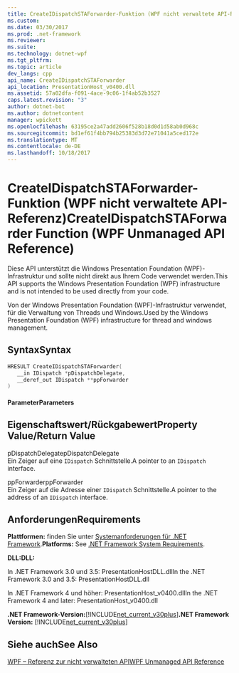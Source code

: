 ```yaml
---
title: CreateIDispatchSTAForwarder-Funktion (WPF nicht verwaltete API-Referenz)
ms.custom: 
ms.date: 03/30/2017
ms.prod: .net-framework
ms.reviewer: 
ms.suite: 
ms.technology: dotnet-wpf
ms.tgt_pltfrm: 
ms.topic: article
dev_langs: cpp
api_name: CreateIDispatchSTAForwarder
api_location: PresentationHost_v0400.dll
ms.assetid: 57a02dfa-f091-4ace-9c06-1f4ab52b3527
caps.latest.revision: "3"
author: dotnet-bot
ms.author: dotnetcontent
manager: wpickett
ms.openlocfilehash: 63195ce2a47add2606f528b18d0d1d58ab0d968c
ms.sourcegitcommit: bd1ef61f4bb794b25383d3d72e71041a5ced172e
ms.translationtype: MT
ms.contentlocale: de-DE
ms.lasthandoff: 10/18/2017
---
```

# <a name="createidispatchstaforwarder-function-wpf-unmanaged-api-reference"></a><span data-ttu-id="f4f10-102">CreateIDispatchSTAForwarder-Funktion (WPF nicht verwaltete API-Referenz)</span><span class="sxs-lookup"><span data-stu-id="f4f10-102">CreateIDispatchSTAForwarder Function (WPF Unmanaged API Reference)</span></span>
<span data-ttu-id="f4f10-103">Diese API unterstützt die Windows Presentation Foundation (WPF)-Infrastruktur und sollte nicht direkt aus Ihrem Code verwendet werden.</span><span class="sxs-lookup"><span data-stu-id="f4f10-103">This API supports the Windows Presentation Foundation (WPF) infrastructure and is not intended to be used directly from your code.</span></span>  
  
 <span data-ttu-id="f4f10-104">Von der Windows Presentation Foundation (WPF)-Infrastruktur verwendet, für die Verwaltung von Threads und Windows.</span><span class="sxs-lookup"><span data-stu-id="f4f10-104">Used by the Windows Presentation Foundation (WPF) infrastructure for thread and windows management.</span></span>  
  
## <a name="syntax"></a><span data-ttu-id="f4f10-105">Syntax</span><span class="sxs-lookup"><span data-stu-id="f4f10-105">Syntax</span></span>  
  
```cpp  
HRESULT CreateIDispatchSTAForwarder(  
   __in IDispatch *pDispatchDelegate,   
   __deref_out IDispatch **ppForwarder  
)  
```  
  
#### <a name="parameters"></a><span data-ttu-id="f4f10-106">Parameter</span><span class="sxs-lookup"><span data-stu-id="f4f10-106">Parameters</span></span>  
  
## <a name="property-valuereturn-value"></a><span data-ttu-id="f4f10-107">Eigenschaftswert/Rückgabewert</span><span class="sxs-lookup"><span data-stu-id="f4f10-107">Property Value/Return Value</span></span>  
 <span data-ttu-id="f4f10-108">pDispatchDelegate</span><span class="sxs-lookup"><span data-stu-id="f4f10-108">pDispatchDelegate</span></span>  
 <span data-ttu-id="f4f10-109">Ein Zeiger auf eine `IDispatch` Schnittstelle.</span><span class="sxs-lookup"><span data-stu-id="f4f10-109">A pointer to an `IDispatch` interface.</span></span>  
  
 <span data-ttu-id="f4f10-110">ppForwarder</span><span class="sxs-lookup"><span data-stu-id="f4f10-110">ppForwarder</span></span>  
 <span data-ttu-id="f4f10-111">Ein Zeiger auf die Adresse einer `IDispatch` Schnittstelle.</span><span class="sxs-lookup"><span data-stu-id="f4f10-111">A pointer to the address of an `IDispatch` interface.</span></span>  
  
## <a name="requirements"></a><span data-ttu-id="f4f10-112">Anforderungen</span><span class="sxs-lookup"><span data-stu-id="f4f10-112">Requirements</span></span>  
 <span data-ttu-id="f4f10-113">**Plattformen:** finden Sie unter [Systemanforderungen für .NET Framework](../../../../docs/framework/get-started/system-requirements.md).</span><span class="sxs-lookup"><span data-stu-id="f4f10-113">**Platforms:** See [.NET Framework System Requirements](../../../../docs/framework/get-started/system-requirements.md).</span></span>  
  
 <span data-ttu-id="f4f10-114">**DLL:**</span><span class="sxs-lookup"><span data-stu-id="f4f10-114">**DLL:**</span></span>  
  
 <span data-ttu-id="f4f10-115">In .NET Framework 3.0 und 3.5: PresentationHostDLL.dll</span><span class="sxs-lookup"><span data-stu-id="f4f10-115">In the .NET Framework 3.0 and 3.5: PresentationHostDLL.dll</span></span>  
  
 <span data-ttu-id="f4f10-116">In .NET Framework 4 und höher: PresentationHost_v0400.dll</span><span class="sxs-lookup"><span data-stu-id="f4f10-116">In the .NET Framework 4 and later: PresentationHost_v0400.dll</span></span>  
  
 <span data-ttu-id="f4f10-117">**.NET Framework-Version:**[!INCLUDE[net_current_v30plus](../../../../includes/net-current-v30plus-md.md)]</span><span class="sxs-lookup"><span data-stu-id="f4f10-117">**.NET Framework Version:** [!INCLUDE[net_current_v30plus](../../../../includes/net-current-v30plus-md.md)]</span></span>  
  
## <a name="see-also"></a><span data-ttu-id="f4f10-118">Siehe auch</span><span class="sxs-lookup"><span data-stu-id="f4f10-118">See Also</span></span>  
 [<span data-ttu-id="f4f10-119">WPF – Referenz zur nicht verwalteten API</span><span class="sxs-lookup"><span data-stu-id="f4f10-119">WPF Unmanaged API Reference</span></span>](../../../../docs/framework/wpf/advanced/wpf-unmanaged-api-reference.md)
